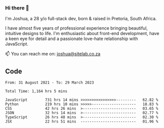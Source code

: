 ### Hi there 👋

I'm Joshua, a 28 y/o full-stack dev, born & raised in Pretoria, South Africa. 

I have almost five years of professional experience bringing beautiful, intuitive designs to life. I'm enthusiastic about front-end development, have a keen eye for detail and a passionate love-hate relationship with JavaScript.

📫 You can reach me on: joshua@sitelab.co.za

## **Code**

<!--START_SECTION:waka-->

```text
From: 31 August 2021 - To: 29 March 2023

Total Time: 1,164 hrs 5 mins

JavaScript        731 hrs 14 mins >>>>>>>>>>>>>>>>---------   62.82 %
Python            219 hrs 10 mins >>>>>--------------------   18.83 %
CSS               42 hrs 26 mins  >------------------------   03.65 %
JSON              32 hrs 14 mins  >------------------------   02.77 %
TypeScript        26 hrs 48 mins  >------------------------   02.30 %
JSX               22 hrs 51 mins  -------------------------   01.96 %
```

<!--END_SECTION:waka-->

